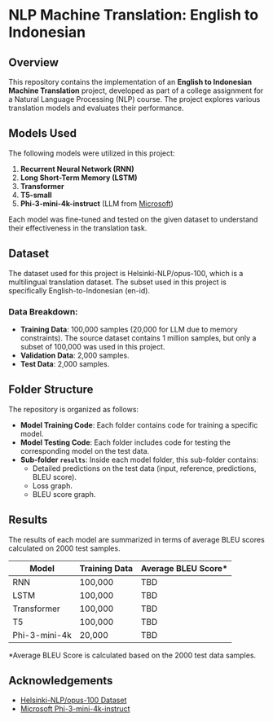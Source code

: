# NLP Machine Translation: English to Indonesian

## Overview

This repository contains the implementation of an **English to Indonesian Machine Translation** project, developed as part of a college assignment for a Natural Language Processing (NLP) course. The project explores various translation models and evaluates their performance.

## Models Used

The following models were utilized in this project:

1. **Recurrent Neural Network (RNN)**
2. **Long Short-Term Memory (LSTM)**
3. **Transformer**
4. **T5-small**
5. **Phi-3-mini-4k-instruct** (LLM from [Microsoft](https://huggingface.co/microsoft/Phi-3-mini-4k-instruct))

Each model was fine-tuned and tested on the given dataset to understand their effectiveness in the translation task.

## Dataset

The dataset used for this project is Helsinki-NLP/opus-100, which is a multilingual translation dataset. The subset used in this project is specifically English-to-Indonesian (en-id).

### Data Breakdown:

- **Training Data**: 100,000 samples (20,000 for LLM due to memory constraints). The source dataset contains 1 million samples, but only a subset of 100,000 was used in this project.
- **Validation Data**: 2,000 samples.
- **Test Data**: 2,000 samples.

## Folder Structure

The repository is organized as follows:

- **Model Training Code**: Each folder contains code for training a specific model.
- **Model Testing Code**: Each folder includes code for testing the corresponding model on the test data.
- **Sub-folder `results`**: Inside each model folder, this sub-folder contains:
  - Detailed predictions on the test data (input, reference, predictions, BLEU score).
  - Loss graph.
  - BLEU score graph.

## Results

The results of each model are summarized in terms of average BLEU scores calculated on 2000 test samples.

| Model         | Training Data | Average BLEU Score* |
| ------------- | ------------- | ------------------- |
| RNN           | 100,000       | TBD                 |
| LSTM          | 100,000       | TBD                 |
| Transformer   | 100,000       | TBD                 |
| T5            | 100,000       | TBD                 |
| Phi-3-mini-4k | 20,000        | TBD                 |

*Average BLEU Score is calculated based on the 2000 test data samples.

## Acknowledgements

- [Helsinki-NLP/opus-100 Dataset](https://huggingface.co/datasets/Helsinki-NLP/opus-100)
- [Microsoft Phi-3-mini-4k-instruct](https://huggingface.co/microsoft/Phi-3-mini-4k-instruct)

